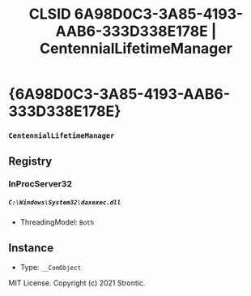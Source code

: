 ﻿---
title: "CLSID 6A98D0C3-3A85-4193-AAB6-333D338E178E | CentennialLifetimeManager"
excerpt: What is COM-Object CLSID 6A98D0C3-3A85-4193-AAB6-333D338E178E?
---

# {6A98D0C3-3A85-4193-AAB6-333D338E178E}

### `CentennialLifetimeManager`

## Registry


### InProcServer32

##### `C:\Windows\System32\daxexec.dll`
* ThreadingModel: `Both`

## Instance

* Type: `__ComObject`

MIT License. Copyright (c) 2021 Strontic.


